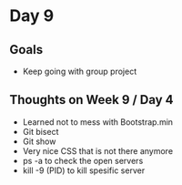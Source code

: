 # Day 9

## Goals
* Keep going with group project

## Thoughts on Week 9 / Day 4
* Learned not to mess with Bootstrap.min
* Git bisect
* Git show
* Very nice CSS that is not there anymore
* ps -a to check the open servers
* kill -9 (PID) to kill spesific server
